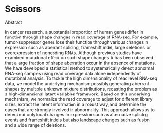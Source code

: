 
# Scissors

Abstract

In cancer research, a substantial proportion of human genes differ in function through shape changes in read coverage of RNA-seq. For example, tumor-suppressor genes lose their function through various changes in expression such as aberrant splicing, frameshift indel, large deletions, or overexpression of noncoding RNAs. Although previous studies have examined mutational effect on such shape changes, it has been observed that a large fraction of shape aberration occur in the absence of mutations. We have developed a statistical method to systematically detect abnormal RNA-seq samples using read coverage data alone independently of mutational analysis. To tackle the high dimensionality of read level RNA-seq data, we model the underlying mechanism possibly generating aberrant shapes by multiple unknown mixture distributions, recasting the problem as a high-dimensional latent variables framework. Based on this underlying mechanism, we normalize the read coverage to adjust for different library sizes, extract the latent information in a robust way, and determine the cases that are strongly involved in abnormality. This approach allows us to detect not only local changes in expression such as alternative splicing events and frameshift indels but also landscape changes such as fusion and a wide range of deletions. 


